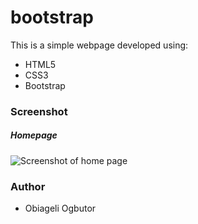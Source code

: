 # bootstrap

This is a simple webpage developed using:
* HTML5
* CSS3
* Bootstrap


### Screenshot
##### Homepage
![Screenshot of home page]()

### Author
* Obiageli Ogbutor